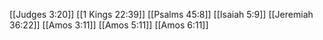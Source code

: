 [[Judges 3:20]]
[[1 Kings 22:39]]
[[Psalms 45:8]]
[[Isaiah 5:9]]
[[Jeremiah 36:22]]
[[Amos 3:11]]
[[Amos 5:11]]
[[Amos 6:11]]
